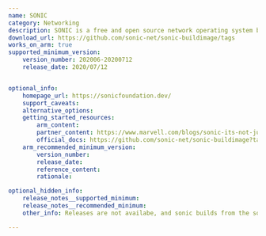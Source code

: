 ```yaml
---
name: SONIC
category: Networking
description: SONIC is a free and open source network operating system based on Linux.
download_url: https://github.com/sonic-net/sonic-buildimage/tags
works_on_arm: true
supported_minimum_version:
    version_number: 202006-20200712
    release_date: 2020/07/12


optional_info:
    homepage_url: https://sonicfoundation.dev/
    support_caveats:
    alternative_options:
    getting_started_resources:
        arm_content:
        partner_content: https://www.marvell.com/blogs/sonic-its-not-just-for-switches-anymore.html
        official_docs: https://github.com/sonic-net/sonic-buildimage?tab=readme-ov-file#usage-for-arm-architecture
    arm_recommended_minimum_version:
        version_number:
        release_date:
        reference_content:
        rationale:

optional_hidden_info:
    release_notes__supported_minimum:
    release_notes__recommended_minimum:
    other_info: Releases are not availabe, and sonic builds from the source. The build details for ARM64 platform is introduced in the tag "202006-20200712".

---
```


